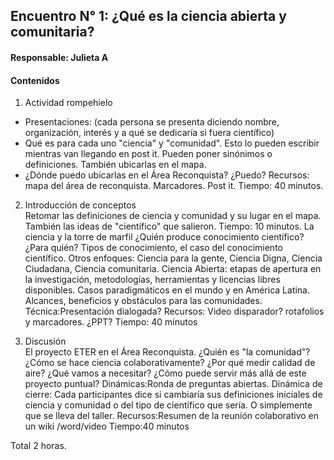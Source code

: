 ## Encuentro N° 1: ¿Qué es la ciencia abierta y comunitaria?
#### Responsable: Julieta A

#### Contenidos

1. Actividad rompehielo     
- Presentaciones: (cada persona se presenta diciendo nombre, organización, interés y a qué se dedicaría si fuera científico)
- Qué es para cada uno "ciencia" y "comunidad". Esto lo pueden escribir mientras van llegando en post it. Pueden poner sinónimos o definiciones. También ubicarlas en el mapa. 
- ¿Dónde puedo ubicarlas en el Área Reconquista? ¿Puedo?
Recursos: mapa del área de reconquista. Marcadores. Post it. 
Tiempo: 40 minutos.

2. Introducción de conceptos    
Retomar las definiciones de ciencia y comunidad y su lugar en el mapa. También las ideas de "científico" que salieron.
Tiempo: 10 minutos. 
La ciencia y la torre de marfil ¿Quién produce conocimiento científico? ¿Para quién? Tipos de conocimiento, el caso del conocimiento científico. Otros enfoques: Ciencia para la gente, Ciencia Digna, Ciencia Ciudadana, Ciencia comunitaria. Ciencia Abierta: etapas de apertura en la investigación, metodologías, herramientas y licencias libres disponibles. Casos paradigmáticos en el mundo y en América Latina. Alcances, beneficios y obstáculos para las comunidades. 
Técnica:Presentación dialogada? 
Recursos: Video disparador? rotafolios y marcadores. ¿PPT?
Tiempo: 40 minutos

3. Discusión    
El proyecto ETER en el Área Reconquista. ¿Quién es "la comunidad"? ¿Cómo se hace ciencia colaborativamente? ¿Por qué medir calidad de aire? ¿Qué vamos a necesitar? ¿Cómo puede servir más allá de este proyecto puntual?
Dinámicas:Ronda de preguntas abiertas.
Dinámica de cierre: Cada participantes dice si cambiaría sus definiciones iniciales de ciencia y comunidad o del tipo de científico que sería. O simplemente que se lleva del taller. 
Recursos:Resumen de la reunión colaborativo en un wiki /word/video
Tiempo:40 minutos

Total 2 horas. 
